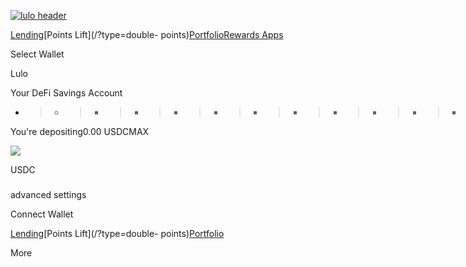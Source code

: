[![lulo header](/_next/image?url=%2Fheader_logo.png&w=256&q=75)](/?type=yield)

[Lending](/?type=yield)[Points Lift](/?type=double-
points)[Portfolio](/portfolio?type=deposits)[Rewards](/portfolio?type=rewards)[
Apps](/apps)

Select Wallet

Lulo

Your DeFi Savings Account

  * >   * >   * >   * >   * >   * >   * >   * >   * >   * >   * >   * >   * >   * >   * >   * >   * >   * >   * >   * >   * >   * >   * >   * >   * >   * >   * >   * >   * >   * >   * >   * >   * >   * >   * >   * >   * >   * >   * >   * >   * >   * >   * >   * >   * >   * >   * >   * >   * >   * > 

You're depositing0.00 USDCMAX

![](/tokens/usdc.svg)

USDC

###

advanced settings

Connect Wallet

[ Lending](/?type=yield)[Points Lift](/?type=double-
points)[Portfolio](/portfolio?type=deposits)

More

[](https://x.com/uselulo)[](http://discord.gg/lulo)[](https://t.me/uselulo)[](https://docs.lulo.fi/)

